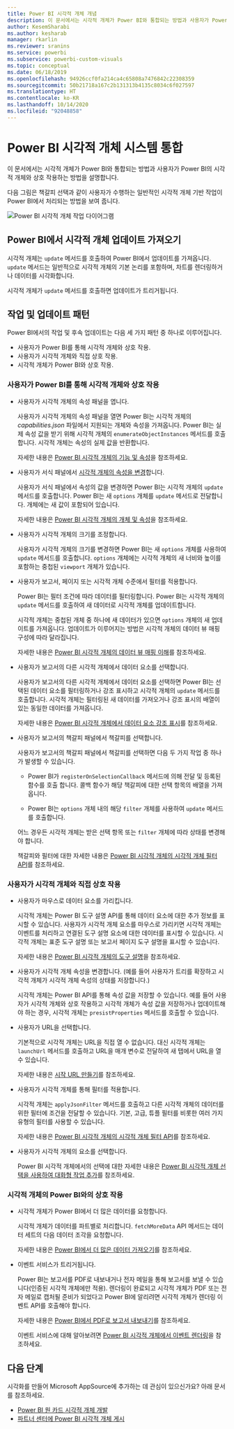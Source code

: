 ```yaml
---
title: Power BI 시각적 개체 개념
description: 이 문서에서는 시각적 개체가 Power BI와 통합되는 방법과 사용자가 Power BI의 시각적 개체와 상호 작용하는 방법을 설명합니다.
author: KesemSharabi
ms.author: kesharab
manager: rkarlin
ms.reviewer: sranins
ms.service: powerbi
ms.subservice: powerbi-custom-visuals
ms.topic: conceptual
ms.date: 06/18/2019
ms.openlocfilehash: 94926ccf0fa214ca4c65808a7476842c22308359
ms.sourcegitcommit: 50b21718a167c2b131313b4135c8034c6f027597
ms.translationtype: HT
ms.contentlocale: ko-KR
ms.lasthandoff: 10/14/2020
ms.locfileid: "92048858"
---
```

# <a name="power-bi-visuals-system-integration"></a>Power BI 시각적 개체 시스템 통합

이 문서에서는 시각적 개체가 Power BI와 통합되는 방법과 사용자가 Power BI의 시각적 개체와 상호 작용하는 방법을 설명합니다. 

다음 그림은 책갈피 선택과 같이 사용자가 수행하는 일반적인 시각적 개체 기반 작업이 Power BI에서 처리되는 방법을 보여 줍니다.

![Power BI 시각적 개체 작업 다이어그램](media/power-bi-visuals-concept/visual-concept.svg)

## <a name="visuals-get-updates-from-power-bi"></a>Power BI에서 시각적 개체 업데이트 가져오기

시각적 개체는 `update` 메서드를 호출하여 Power BI에서 업데이트를 가져옵니다. `update` 메서드는 일반적으로 시각적 개체의 기본 논리를 포함하며, 차트를 렌더링하거나 데이터를 시각화합니다.

시각적 개체가 `update` 메서드를 호출하면 업데이트가 트리거됩니다.

## <a name="action-and-update-patterns"></a>작업 및 업데이트 패턴

Power BI에서의 작업 및 후속 업데이트는 다음 세 가지 패턴 중 하나로 이루어집니다.

* 사용자가 Power BI를 통해 시각적 개체와 상호 작용.
* 사용자가 시각적 개체와 직접 상호 작용.
* 시각적 개체가 Power BI와 상호 작용.

### <a name="user-interacts-with-a-visual-through-power-bi"></a>사용자가 Power BI를 통해 시각적 개체와 상호 작용

* 사용자가 시각적 개체의 속성 패널을 엽니다.

    사용자가 시각적 개체의 속성 패널을 열면 Power BI는 시각적 개체의 *capabilities.json* 파일에서 지원되는 개체와 속성을 가져옵니다. Power BI는 실제 속성 값을 받기 위해 시각적 개체의 `enumerateObjectInstances` 메서드를 호출합니다. 시각적 개체는 속성의 실제 값을 반환합니다.

    자세한 내용은 [Power BI 시각적 개체의 기능 및 속성](capabilities.md)을 참조하세요.

* 사용자가 서식 패널에서 [시각적 개체의 속성을 변경](../../visuals/power-bi-visualization-customize-title-background-and-legend.md)합니다.

    사용자가 서식 패널에서 속성의 값을 변경하면 Power BI는 시각적 개체의 `update` 메서드를 호출합니다. Power BI는 새 `options` 개체를 `update` 메서드로 전달합니다. 개체에는 새 값이 포함되어 있습니다.

    자세한 내용은 [Power BI 시각적 개체의 개체 및 속성](objects-properties.md)을 참조하세요.

* 사용자가 시각적 개체의 크기를 조정합니다.

    사용자가 시각적 개체의 크기를 변경하면 Power BI는 새 `options` 개체를 사용하여 `update` 메서드를 호출합니다. `options` 개체에는 시각적 개체의 새 너비와 높이를 포함하는 중첩된 `viewport` 개체가 있습니다.

* 사용자가 보고서, 페이지 또는 시각적 개체 수준에서 필터를 적용합니다.

    Power BI는 필터 조건에 따라 데이터를 필터링합니다. Power BI는 시각적 개체의 `update` 메서드를 호출하여 새 데이터로 시각적 개체를 업데이트합니다.

    시각적 개체는 중첩된 개체 중 하나에 새 데이터가 있으면 `options` 개체의 새 업데이트를 가져옵니다. 업데이트가 이루어지는 방법은 시각적 개체의 데이터 뷰 매핑 구성에 따라 달라집니다.

    자세한 내용은 [Power BI 시각적 개체의 데이터 뷰 매핑 이해](dataview-mappings.md)를 참조하세요.

* 사용자가 보고서의 다른 시각적 개체에서 데이터 요소를 선택합니다.

    사용자가 보고서의 다른 시각적 개체에서 데이터 요소를 선택하면 Power BI는 선택된 데이터 요소를 필터링하거나 강조 표시하고 시각적 개체의 `update` 메서드를 호출합니다. 시각적 개체는 필터링된 새 데이터를 가져오거나 강조 표시의 배열이 있는 동일한 데이터를 가져옵니다.

    자세한 내용은 [Power BI 시각적 개체에서 데이터 요소 강조 표시](highlight.md)를 참조하세요.

* 사용자가 보고서의 책갈피 패널에서 책갈피를 선택합니다.

    사용자가 보고서의 책갈피 패널에서 책갈피를 선택하면 다음 두 가지 작업 중 하나가 발생할 수 있습니다.

    * Power BI가 `registerOnSelectionCallback` 메서드에 의해 전달 및 등록된 함수를 호출 합니다. 콜백 함수가 해당 책갈피에 대한 선택 항목의 배열을 가져옵니다.

    * Power BI는 `options` 개체 내의 해당 `filter` 개체를 사용하여 `update` 메서드를 호출합니다.

    어느 경우든 시각적 개체는 받은 선택 항목 또는 `filter` 개체에 따라 상태를 변경해야 합니다.

    책갈피와 필터에 대한 자세한 내용은 [Power BI 시각적 개체의 시각적 개체 필터 API](filter-api.md)를 참조하세요.

### <a name="user-interacts-with-the-visual-directly"></a>사용자가 시각적 개체와 직접 상호 작용

* 사용자가 마우스로 데이터 요소를 가리킵니다.

    시각적 개체는 Power BI 도구 설명 API를 통해 데이터 요소에 대한 추가 정보를 표시할 수 있습니다. 사용자가 시각적 개체 요소를 마우스로 가리키면 시각적 개체는 이벤트를 처리하고 연결된 도구 설명 요소에 대한 데이터를 표시할 수 있습니다. 시각적 개체는 표준 도구 설명 또는 보고서 페이지 도구 설명을 표시할 수 있습니다.

    자세한 내용은 [Power BI 시각적 개체의 도구 설명](add-tooltips.md)을 참조하세요.

* 사용자가 시각적 개체 속성을 변경합니다. (예를 들어 사용자가 트리를 확장하고 시각적 개체가 시각적 개체 속성의 상태를 저장합니다.)

    시각적 개체는 Power BI API를 통해 속성 값을 저장할 수 있습니다. 예를 들어 사용자가 시각적 개체와 상호 작용하고 시각적 개체가 속성 값을 저장하거나 업데이트해야 하는 경우, 시각적 개체는 `presistProperties` 메서드를 호출할 수 있습니다.

* 사용자가 URL을 선택합니다.

    기본적으로 시각적 개체는 URL을 직접 열 수 없습니다. 대신 시각적 개체는 `launchUrl` 메서드를 호출하고 URL을 매개 변수로 전달하여 새 탭에서 URL을 열 수 있습니다.

    자세한 내용은 [시작 URL 만들기](launch-url.md)를 참조하세요.

* 사용자가 시각적 개체를 통해 필터를 적용합니다.

    시각적 개체는 `applyJsonFilter` 메서드를 호출하고 다른 시각적 개체의 데이터를 위한 필터에 조건을 전달할 수 있습니다. 기본, 고급, 튜플 필터를 비롯한 여러 가지 유형의 필터를 사용할 수 있습니다.

    자세한 내용은 [Power BI 시각적 개체의 시각적 개체 필터 API](filter-api.md)를 참조하세요.

* 사용자가 시각적 개체의 요소를 선택합니다.

    Power BI 시각적 개체에서의 선택에 대한 자세한 내용은 [Power BI 시각적 개체 선택을 사용하여 대화형 작업 추가](selection-api.md)를 참조하세요.

### <a name="visual-interacts-with-power-bi"></a>시각적 개체의 Power BI와의 상호 작용

* 시각적 개체가 Power BI에서 더 많은 데이터를 요청합니다.

    시각적 개체가 데이터를 파트별로 처리합니다. `fetchMoreData` API 메서드는 데이터 세트의 다음 데이터 조각을 요청합니다.

    자세한 내용은 [Power BI에서 더 많은 데이터 가져오기](fetch-more-data.md)를 참조하세요.

* 이벤트 서비스가 트리거됩니다.

    Power BI는 보고서를 PDF로 내보내거나 전자 메일을 통해 보고서를 보낼 수 있습니다(인증된 시각적 개체에만 적용). 렌더링이 완료되고 시각적 개체가 PDF 또는 전자 메일로 캡처될 준비가 되었다고 Power BI에 알리려면 시각적 개체가 렌더링 이벤트 API를 호출해야 합니다.

    자세한 내용은 [Power BI에서 PDF로 보고서 내보내기](../../consumer/end-user-pdf.md)를 참조하세요.

    이벤트 서비스에 대해 알아보려면 [Power BI 시각적 개체에서 이벤트 렌더링](event-service.md)을 참조하세요.

## <a name="next-steps"></a>다음 단계

시각화를 만들어 Microsoft AppSource에 추가하는 데 관심이 있으신가요? 아래 문서를 참조하세요.

* [Power BI 원 카드 시각적 개체 개발](./develop-circle-card.md)
* [파트너 센터에 Power BI 시각적 개체 게시](office-store.md)
